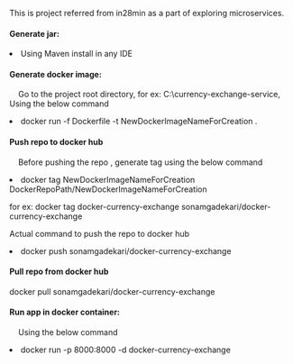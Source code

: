 This is project referred from in28min as a part of exploring microservices.

<h4>Generate jar:</h4>
<li>Using Maven install in any IDE</li>

<h4>Generate docker image:</h4>
<p> &nbsp; &nbsp; Go to the project root directory, for ex: C:\currency-exchange-service, Using the below command
    <li> docker run -f Dockerfile -t NewDockerImageNameForCreation . </li>
</p>

<h4>Push repo to docker hub </h4>
<p> &nbsp; &nbsp; Before pushing the repo , generate tag using the below command
    <li> docker tag NewDockerImageNameForCreation DockerRepoPath/NewDockerImageNameForCreation </li>
    <p> for ex: docker tag docker-currency-exchange sonamgadekari/docker-currency-exchange</p>
    <p> Actual command to push the repo to docker hub </p>
    <li> docker push sonamgadekari/docker-currency-exchange</li>
</p>

<h4>Pull repo from docker hub</h4>
<p>docker pull sonamgadekari/docker-currency-exchange</p>
   
<h4>Run app in docker container:</h4>
<p> &nbsp; &nbsp; Using the below command
    <li> docker run -p 8000:8000 -d docker-currency-exchange </li>
</p>
